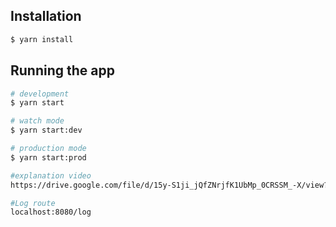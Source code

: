 
## Installation

```bash
$ yarn install
```

## Running the app

```bash
# development
$ yarn start

# watch mode
$ yarn start:dev

# production mode
$ yarn start:prod

#explanation video
https://drive.google.com/file/d/15y-S1ji_jQfZNrjfK1UbMp_0CRSSM_-X/view?usp=sharing

#Log route
localhost:8080/log

```
